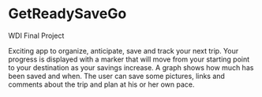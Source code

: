 GetReadySaveGo
==============
WDI Final Project


Exciting app to organize, anticipate, save and track your next trip. 
Your progress is displayed with a marker that will move from your starting point to your destination as your savings increase. A graph shows how much has been saved and when. The user can save some pictures, links and comments about the trip and plan at his or her own pace.

